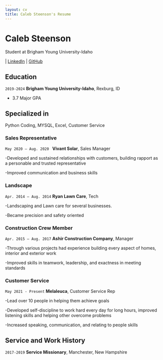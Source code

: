 ```yaml
---
layout: cv
title: Caleb Steenson's Resume
---
```

#  Caleb Steenson
Student at Brigham Young University-Idaho

<div id="webaddress">
| <a href="https://www.linkedin.com/in/caleb-d-steenson/">LinkedIn</a>
| <a href="https://github.com/Steenz23/steensoncaleb_resume">GitHub</a>
</div>

<!-- https://www.monique.tech/the-art-of-markdown -->

## Education

`2019-2024`
__Brigham Young University-Idaho__, Rexburg, ID

- 3.7 Major GPA

## Specialized in

Python Coding, MYSQL, Excel, Customer Service


### Sales Representative                    

`May 2020 – Aug. 2020 `
__Vivant Solar__, Sales Manager

-Developed and sustained relationships with customers, building rapport as a personable and trusted representative

-Improved communication and business skills

### Landscape
`Apr. 2014 – Aug. 2014`
__Ryan Lawn Care__, Tech

-Landscaping and Lawn care for several businesses.

-Became precision and safety oriented 


### Construction Crew Member 

`Apr. 2015 – Aug. 2017`
__Ashir Construction Company__, Manager

-Through various projects had experience building every aspect of homes, interior and exterior work

-Improved skills in teamwork, leadership, and exactness in meeting standards 


### Customer Service

`May 2021 - Present`
__Melaleuca__, Customer Service Rep

-Lead over 10 people in helping them achieve goals

-Developed self-discipline to work hard every day for long hours, improved listening skills and helping other overcome problems

-Increased speaking, communication, and relating to people skills


## Service and Work History

`2017-2019`
__Service Missionary__, Manchester, New Hampshire
